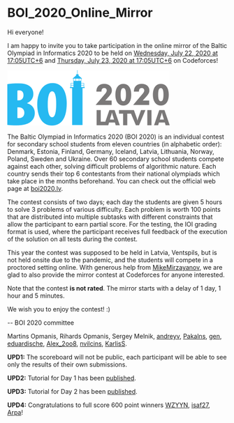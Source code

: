 # BOI_2020_Online_Mirror

Hi everyone!

I am happy to invite you to take participation in the online mirror of the Baltic Olympiad in Informatics 2020 to be held on [Wednesday, July 22, 2020 at 17:05UTC+6](https://codeforces.com/https://www.timeanddate.com/worldclock/fixedtime.html?day=22&month=7&year=2020&hour=14&min=5&sec=0&p1=166) and [Thursday, July 23, 2020 at 17:05UTC+6](https://codeforces.com/https://www.timeanddate.com/worldclock/fixedtime.html?day=23&month=7&year=2020&hour=14&min=5&sec=0&p1=166) on Codeforces!

![ ](images/010a4ce6735adc5e07cc2d58b82a16834367fdb6.png)

The Baltic Olympiad in Informatics 2020 (BOI 2020) is an individual contest for secondary school students from eleven countries (in alphabetic order): Denmark, Estonia, Finland, Germany, Iceland, Latvia, Lithuania, Norway, Poland, Sweden and Ukraine. Over 60 secondary school students compete against each other, solving difficult problems of algorithmic nature. Each country sends their top 6 contestants from their national olympiads which take place in the months beforehand. You can check out the official web page at [boi2020.lv](https://codeforces.com/http://www.boi2020.lv/).

The contest consists of two days; each day the students are given 5 hours to solve 3 problems of various difficulty. Each problem is worth 100 points that are distributed into multiple subtasks with different constraints that allow the participant to earn partial score. For the testing, the IOI grading format is used, where the participant receives full feedback of the execution of the solution on all tests during the contest.

This year the contest was supposed to be held in Latvia, Ventspils, but is not held onsite due to the pandemic, and the students will compete in a proctored setting online. With generous help from [MikeMirzayanov](https://codeforces.com/profile/MikeMirzayanov "Headquarters, MikeMirzayanov"), we are glad to also provide the mirror contest at Codeforces for anyone interested.

Note that the contest **is not rated**. The mirror starts with a delay of 1 day, 1 hour and 5 minutes.

We wish you to enjoy the contest! :)

-- BOI 2020 committee

Martins Opmanis, Rihards Opmanis, Sergey Melnik, [andreyv](https://codeforces.com/profile/andreyv "Expert andreyv"), [Pakalns](https://codeforces.com/profile/Pakalns "Master Pakalns"), [gen](https://codeforces.com/profile/gen "Master gen"), [eduardische](https://codeforces.com/profile/eduardische "International Master eduardische"), [Alex_2oo8](https://codeforces.com/profile/Alex_2oo8 "International Grandmaster Alex_2oo8"), [nvilcins](https://codeforces.com/profile/nvilcins "Candidate Master nvilcins"), [KarlisS](https://codeforces.com/profile/KarlisS "Master KarlisS").

**UPD1:** The scoreboard will not be public, each participant will be able to see only the results of their own submissions. 

**UPD2:** Tutorial for Day 1 has been [published](Tutorial_(en).md). 

**UPD3:** Tutorial for Day 2 has been [published](https://codeforces.com/blog/entry/80525). 

**UPD4:** Congratulations to full score 600 point winners [WZYYN](https://codeforces.com/profile/WZYYN "Legendary Grandmaster WZYYN"), [isaf27](https://codeforces.com/profile/isaf27 "Grandmaster isaf27"), [Arpa](https://codeforces.com/profile/Arpa "International Master Arpa")!

